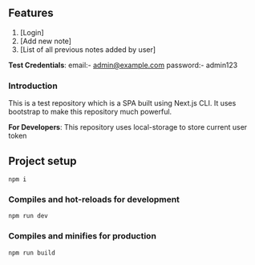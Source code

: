 ## Features
1. [Login]
2. [Add new note]
3. [List of all previous notes added by user]

**Test Credentials**:
email:- admin@example.com
password:- admin123

### Introduction

This is a test repository which is a SPA built using Next.js CLI. It uses bootstrap to make this repository much powerful.

**For Developers**:
This repository uses local-storage to store current user token

## Project setup
```
npm i
```

### Compiles and hot-reloads for development
```
npm run dev
```

### Compiles and minifies for production
```
npm run build
```

